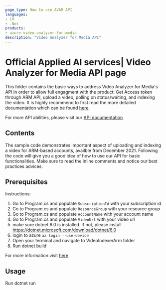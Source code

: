 ```yaml
---
page_type: How to use AVAM API
languages:
- C#
- .Net
products:
- azure-video-analyzer-for-media
description: "Video Analyzer for Media API"
---
```


# Official Applied AI services| Video Analyzer for Media API page

<!-- 
Guidelines on README format: https://review.docs.microsoft.com/help/onboard/admin/samples/concepts/readme-template?branch=master

Guidance on onboarding samples to docs.microsoft.com/samples: https://review.docs.microsoft.com/help/onboard/admin/samples/process/onboarding?branch=master

Taxonomies for products and languages: https://review.docs.microsoft.com/new-hope/information-architecture/metadata/taxonomies?branch=master
-->

This folder contains the basic ways to address Video Analyzer for Media's API in order to allow full engagment with the product: Get Access token through ARM API, upload a video, polling on status/waiting, and indexing the video. 
It is highly recommend to first read the more detailed documentation which can be found [here](https://aka.ms/avam-arm-docs).

For more API abilities, please visit our [API documentation](https://api-portal.videoindexer.ai/)

## Contents

The sample code demonstrates important aspect of uploading and indexing a video for ARM-based accounts, availble from December 2021.
Following the code will give you a good idea of how to use our API for basic functionalities.
Make sure to read the inline comments and notice our best practices advices.

## Prerequisites

Instructions:
1. Go to Program.cs and populate `SubscriptionId` with your subscription id
2. Go to Program.cs and populate `ResourceGroup` with your resource group
3. Go to Program.cs and populate `AccountName` with your account name
4. Go to Program.cs and populate `VideoUrl` with your video url
5. make sure dotnet 6.0 is installed. if not, please install https://dotnet.microsoft.com/download/dotnet/6.0
6. login to azure `az login --use-device`
7. Open your terminal and navigate to VideoIndexerArm folder
8. Run dotnet build

For more information visit [here](https://docs.microsoft.com/en-us/azure/media-services/video-indexer/video-indexer-use-apis)
<!--
Outline the required components and tools that a user might need to have on their machine in order to run the sample. This can be anything from frameworks, SDKs, OS versions or IDE releases. 
-->

## Usage
Run dotnet run
